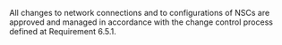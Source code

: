 All changes to network connections and to configurations of NSCs are approved and managed in accordance with the change control process defined at Requirement 6.5.1.